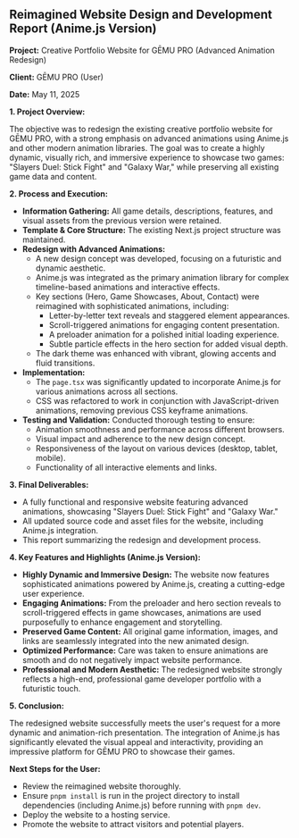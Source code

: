 ## Reimagined Website Design and Development Report (Anime.js Version)

**Project:** Creative Portfolio Website for GĒMU PRO (Advanced Animation Redesign)

**Client:** GĒMU PRO (User)

**Date:** May 11, 2025

**1. Project Overview:**

The objective was to redesign the existing creative portfolio website for GĒMU PRO, with a strong emphasis on advanced animations using Anime.js and other modern animation libraries. The goal was to create a highly dynamic, visually rich, and immersive experience to showcase two games: "Slayers Duel: Stick Fight" and "Galaxy War," while preserving all existing game data and content.

**2. Process and Execution:**

*   **Information Gathering:** All game details, descriptions, features, and visual assets from the previous version were retained.
*   **Template & Core Structure:** The existing Next.js project structure was maintained.
*   **Redesign with Advanced Animations:**
    *   A new design concept was developed, focusing on a futuristic and dynamic aesthetic.
    *   Anime.js was integrated as the primary animation library for complex timeline-based animations and interactive effects.
    *   Key sections (Hero, Game Showcases, About, Contact) were reimagined with sophisticated animations, including:
        *   Letter-by-letter text reveals and staggered element appearances.
        *   Scroll-triggered animations for engaging content presentation.
        *   A preloader animation for a polished initial loading experience.
        *   Subtle particle effects in the hero section for added visual depth.
    *   The dark theme was enhanced with vibrant, glowing accents and fluid transitions.
*   **Implementation:**
    *   The `page.tsx` was significantly updated to incorporate Anime.js for various animations across all sections.
    *   CSS was refactored to work in conjunction with JavaScript-driven animations, removing previous CSS keyframe animations.
*   **Testing and Validation:** Conducted thorough testing to ensure:
    *   Animation smoothness and performance across different browsers.
    *   Visual impact and adherence to the new design concept.
    *   Responsiveness of the layout on various devices (desktop, tablet, mobile).
    *   Functionality of all interactive elements and links.

**3. Final Deliverables:**

*   A fully functional and responsive website featuring advanced animations, showcasing "Slayers Duel: Stick Fight" and "Galaxy War."
*   All updated source code and asset files for the website, including Anime.js integration.
*   This report summarizing the redesign and development process.

**4. Key Features and Highlights (Anime.js Version):**

*   **Highly Dynamic and Immersive Design:** The website now features sophisticated animations powered by Anime.js, creating a cutting-edge user experience.
*   **Engaging Animations:** From the preloader and hero section reveals to scroll-triggered effects in game showcases, animations are used purposefully to enhance engagement and storytelling.
*   **Preserved Game Content:** All original game information, images, and links are seamlessly integrated into the new animated design.
*   **Optimized Performance:** Care was taken to ensure animations are smooth and do not negatively impact website performance.
*   **Professional and Modern Aesthetic:** The redesigned website strongly reflects a high-end, professional game developer portfolio with a futuristic touch.

**5. Conclusion:**

The redesigned website successfully meets the user's request for a more dynamic and animation-rich presentation. The integration of Anime.js has significantly elevated the visual appeal and interactivity, providing an impressive platform for GĒMU PRO to showcase their games.

**Next Steps for the User:**

*   Review the reimagined website thoroughly.
*   Ensure `pnpm install` is run in the project directory to install dependencies (including Anime.js) before running with `pnpm dev`.
*   Deploy the website to a hosting service.
*   Promote the website to attract visitors and potential players.
